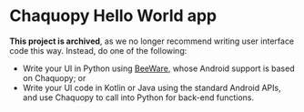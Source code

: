 # Chaquopy Hello World app

**This project is archived**, as we no longer recommend writing user interface code this way.
Instead, do one of the following:
* Write your UI in Python using [BeeWare](https://docs.beeware.org/en/latest/), whose
  Android support is based on Chaquopy; or
* Write your UI code in Kotlin or Java using the standard Android APIs, and use Chaquopy
  to call into Python for back-end functions.
